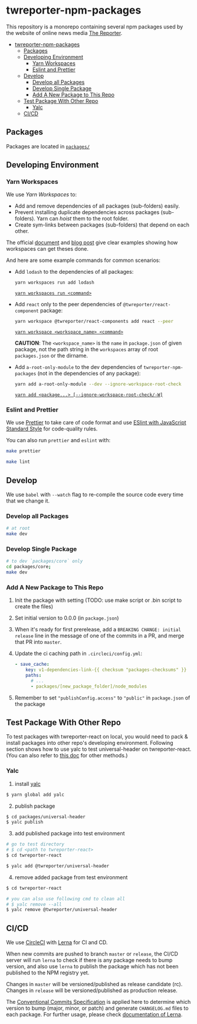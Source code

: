 # twreporter-npm-packages

This repository is a monorepo containing several npm packages used by the website of online news media [The Reporter](https://www.twreporter.org).

- [twreporter-npm-packages](#twreporter-npm-packages)
  - [Packages](#packages)
  - [Developing Environment](#developing-environment)
    - [Yarn Workspaces](#yarn-workspaces)
    - [Eslint and Prettier](#eslint-and-prettier)
  - [Develop](#develop)
    - [Develop all Packages](#develop-all-packages)
    - [Develop Single Package](#develop-single-package)
    - [Add A New Package to This Repo](#add-a-new-package-to-this-repo)
  - [Test Package With Other Repo](#test-package-with-other-repo)
    - [Yalc](#yalc)
  - [CI/CD](#cicd)

## Packages

Packages are located in [`packages/`](https://github.com/twreporter/twreporter-npm-packages/tree/master/packages)

## Developing Environment

### Yarn Workspaces

We use _Yarn Workspaces_ to:

- Add and remove dependencies of all packages (sub-folders) easily.
- Prevent installing duplicate dependencies across packages (sub-folders). Yarn can _hoist_ them to the root folder.
- Create sym-links between packages (sub-folders) that depend on each other.

The official [document](https://yarnpkg.com/en/docs/workspaces) and [blog post](https://yarnpkg.com/blog/2017/08/02/introducing-workspaces/) give clear examples showing how workspaces can get theses done.

And here are some example commands for common scenarios:

- Add `lodash` to the dependencies of all packages:

  ```bash
  yarn workspaces run add lodash
  ```

  [`yarn workspaces run <command>`](https://yarnpkg.com/en/docs/cli/workspaces#toc-yarn-workspaces-run)

- Add `react` only to the peer dependencies of `@twreporter/react-component` package:

  ```bash
  yarn workspace @twreporter/react-components add react --peer
  ```

  [`yarn workspace <workspace_name> <command>`](https://yarnpkg.com/en/docs/cli/workspace)

  **CAUTION**: The `<workspace_name>` is the `name` in `package.json` of given package, not the path string in the `workspaces` array of root `packages.json` or the dirname.

- Add `a-root-only-module` to the dev dependencies of `twreporter-npm-packages` (not in the dependencies of any package):

  ```bash
  yarn add a-root-only-module --dev --ignore-workspace-root-check
  ```

  [`yarn add <package...> [--ignore-workspace-root-check/-W]`](https://yarnpkg.com/en/docs/cli/add#toc-yarn-add-ignore-workspace-root-check-w)

### Eslint and Prettier

We use [Prettier](https://prettier.io/) to take care of code format and use [ESlint with JavaScript Standard Style](https://github.com/standard/eslint-config-standard) for code-quality rules.

You can also run `prettier` and `eslint` with:

```bash
make prettier

make lint
```

## Develop

We use `babel` with `--watch` flag to re-compile the source code every time that we change it.

### Develop all Packages

```bash
# at root
make dev
```

### Develop Single Package

```bash
# to dev `packages/core` only
cd packages/core;
make dev
```

### Add A New Package to This Repo

1. Init the package with setting (TODO: use make script or .bin script to create the files)
2. Set initial version to 0.0.0 (in `package.json`)
3. When it's ready for first prerelease, add a `BREAKING CHANGE: initial release` line in the message of one of the commits in a PR, and merge that PR into `master`.
4. Update the ci caching path in `.circleci/config.yml`:

   ```yml
   - save_cache:
       key: v1-dependencies-link-{{ checksum "packages-checksums" }}
       paths:
         # ...
         - packages/[new_package_folder]/node_modules
   ```

5. Remember to set `"publishConfig.access"` to `"public"` in `package.json` of the package

## Test Package With Other Repo

To test packages with twreporter-react on local, you would need to pack & install packages into other repo's developing environment.
Following section shows how to use yalc to test universal-header on twreporter-react.
(You can also refer to [this doc](https://github.com/twreporter/between-you-and-me/blob/master/dev-notes/how-to-dev-npm-packages-comfortably.md) for other methods.)

### Yalc

1. install [yalc](https://github.com/wclr/yalc)

```bash
$ yarn global add yalc
```

2. publish package

```bash
$ cd packages/universal-header
$ yalc publish
```

3. add published package into test environment

```bash
# go to test directory
# $ cd <path to twreporter-react>
$ cd twreporter-react

$ yalc add @twreporter/universal-header
```

4. remove added package from test environment

```bash
$ cd twreporter-react

# you can also use following cmd to clean all
# $ yalc remove --all
$ yalc remove @twreporter/universal-header
```

## CI/CD

We use [CircleCI](https://circleci.com/) with [Lerna](https://github.com/lerna/lerna) for CI and CD.

When new commits are pushed to branch `master` or `release`, the CI/CD server will run `lerna` to check if there is any package needs to bump version, and also use `lerna` to publish the package which has not been published to the NPM registry yet.

Changes in `master` will be versioned/published as release candidate (rc). Changes in `release` will be versioned/published as production release.

The [Conventional Commits Specification](https://www.conventionalcommits.org/en/v1.0.0/) is applied here to determine which version to bump (major, minor, or patch) and generate `CHANGELOG.md` files to each package. For further usage, please check [documentation of Lerna](https://github.com/lerna/lerna/tree/master/commands/version#positionals).
